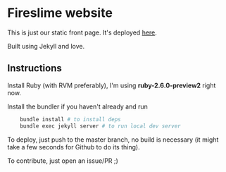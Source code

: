 # Fireslime website

This is just our static front page. It's deployed [here](https://fireslime.xyz).

Built using Jekyll and love.

## Instructions

Install Ruby (with RVM preferably), I'm using **ruby-2.6.0-preview2** right now.

Install the bundler if you haven't already and run

```bash
    bundle install # to install deps
    bundle exec jekyll server # to run local dev server
```

To deploy, just push to the master branch, no build is necessary (it might take a few seconds for Github to do its thing).

To contribute, just open an issue/PR ;)
